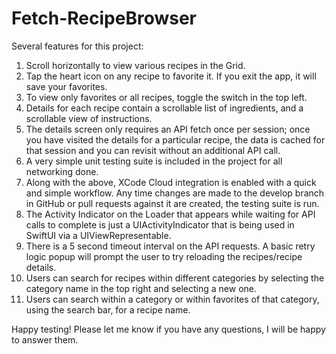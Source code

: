 # Fetch-RecipeBrowser

Several features for this project:

1. Scroll horizontally to view various recipes in the Grid.
2. Tap the heart icon on any recipe to favorite it. If you exit the app, it will save your favorites.
3. To view only favorites or all recipes, toggle the switch in the top left.
4. Details for each recipe contain a scrollable list of ingredients, and a scrollable view of instructions.
5. The details screen only requires an API fetch once per session; once you have visited the details for a particular recipe,
   the data is cached for that session and you can revisit without an additional API call.
7. A very simple unit testing suite is included in the project for all networking done.
8. Along with the above, XCode Cloud integration is enabled with a quick and simple workflow. Any time changes
    are made to the develop branch in GitHub or pull requests against it are created, the testing suite is run.
9. The Activity Indicator on the Loader that appears while waiting for API calls to complete is just a UIActivityIndicator that is being used in SwiftUI via a UIViewRepresentable.
10. There is a 5 second timeout interval on the API requests. A basic retry logic popup will prompt the user to try reloading the recipes/recipe details. 
11. Users can search for recipes within different categories by selecting the category name in the top right and selecting a new one.
12. Users can search within a category or within favorites of that category, using the search bar, for a recipe name. 

Happy testing! Please let me know if you have any questions, I will be happy to answer them.
 
